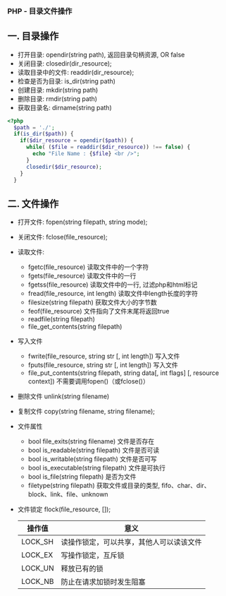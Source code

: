 ### PHP - 目录文件操作

## 一. 目录操作

* 打开目录: opendir(string path), 返回目录句柄资源, OR false
* 关闭目录: closedir(dir_resource);
* 读取目录中的文件: readdir(dir_resource);
* 检查是否为目录: is_dir(string path)
* 创建目录: mkdir(string path)
* 删除目录: rmdir(string path)
* 获取目录名: dirname(string path)

```php
<?php
  $path = './';
  if(is_dir($path)) {
    if($dir_resource = opendir($path)) {
      while( ($file = readdir($dir_resource)) !== false) {
        echo "File Name : {$file} <br />";
      }
      closedir($dir_resource);
    }
  }
```



## 二. 文件操作

* 打开文件: fopen(string filepath, string mode);

* 关闭文件: fclose(file_resource);

* 读取文件:
  * fgetc(file_resource) 读取文件中的一个字符
  * fgets(file_resource) 读取文件中的一行
  * fgetss(file_resource) 读取文件中的一行, 过滤php和html标记
  * fread(file_resource, int length) 读取文件中length长度的字符
  * filesize(string filepath) 获取文件大小的字节数
  * feof(file_resource) 文件指向了文件末尾将返回true
  * readfile(string filepath)
  * file_get_contents(string filepath) 

* 写入文件
  * fwrite(file_resource, string str [, int length]) 写入文件
  * fputs(file_resource, string str [, int length]) 写入文件
  * file_put_contents(string filepath, string data[, int flags] [, resource context]) 不需要调用fopen()（或fclose()）

* 删除文件 unlink(string filename)

* 复制文件 copy(string filename, string filename);

* 文件属性
  * bool file_exits(string filename) 文件是否存在
  * bool is_readable(string filepath) 文件是否可读
  * bool is_writable(string filepath) 文件是否可写
  * bool is_executable(string filepath) 文件是可执行
  * bool is_file(string filepath) 是否为文件
  * filetype(string filepath) 获取文件或目录的类型, fifo、char、dir、block、link、file、unknown

* 文件锁定 flock(file_resource, []);

    | 操作值  | 意义                                     |
    | ------- | ---------------------------------------- |
    | LOCK_SH | 读操作锁定，可以共享，其他人可以读该文件 |
    | LOCK_EX | 写操作锁定，互斥锁                       |
    | LOCK_UN | 释放已有的锁                             |
    | LOCK_NB | 防止在请求加锁时发生阻塞                 |

